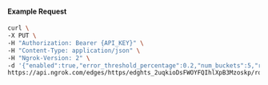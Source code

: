 <!-- Code generated for API Clients. DO NOT EDIT. -->

#### Example Request

```bash
curl \
-X PUT \
-H "Authorization: Bearer {API_KEY}" \
-H "Content-Type: application/json" \
-H "Ngrok-Version: 2" \
-d '{"enabled":true,"error_threshold_percentage":0.2,"num_buckets":5,"rolling_window":300,"tripped_duration":120,"volume_threshold":20}' \
https://api.ngrok.com/edges/https/edghts_2uqkioDsFWOYFQIhlXpB3Mzoskp/routes/edghtsrt_2uqkipE3tftkAr44FOH22DTx3E6/circuit_breaker
```
